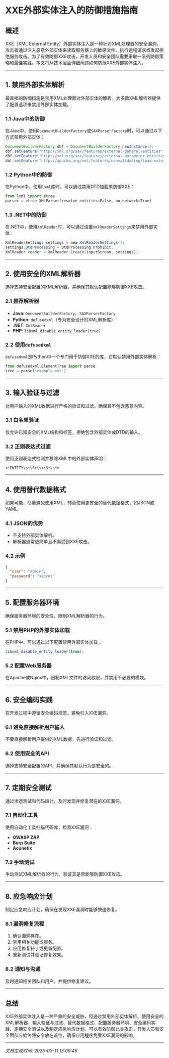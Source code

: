 # XXE外部实体注入的防御措施指南

## 概述
XXE（XML External Entity）外部实体注入是一种针对XML处理器的安全漏洞，攻击者通过注入恶意外部实体来读取服务器上的敏感文件、执行远程请求或发起拒绝服务攻击。为了有效防御XXE攻击，开发人员和安全团队需要采取一系列防御策略和最佳实践。本文将从技术层面详细阐述如何防范XXE外部实体注入。

---

## 1. 禁用外部实体解析
最直接的防御措施是禁用XML处理器对外部实体的解析。大多数XML解析器提供了配置选项来禁用外部实体加载。

### 1.1 Java中的防御
在Java中，使用`DocumentBuilderFactory`或`SAXParserFactory`时，可以通过以下方式禁用外部实体：
```java
DocumentBuilderFactory dbf = DocumentBuilderFactory.newInstance();
dbf.setFeature("http://xml.org/sax/features/external-general-entities", false);
dbf.setFeature("http://xml.org/sax/features/external-parameter-entities", false);
dbf.setFeature("http://apache.org/xml/features/nonvalidating/load-external-dtd", false);
```

### 1.2 Python中的防御
在Python中，使用`lxml`库时，可以通过禁用DTD加载来防御XXE：
```python
from lxml import etree
parser = etree.XMLParser(resolve_entities=False, no_network=True)
```

### 1.3 .NET中的防御
在.NET中，使用`XmlReader`时，可以通过设置`XmlReaderSettings`来禁用外部实体：
```csharp
XmlReaderSettings settings = new XmlReaderSettings();
settings.DtdProcessing = DtdProcessing.Prohibit;
XmlReader reader = XmlReader.Create(inputStream, settings);
```

---

## 2. 使用安全的XML解析器
选择支持安全配置的XML解析器，并确保其默认配置能够防御XXE攻击。

### 2.1 推荐解析器
- **Java**: `DocumentBuilderFactory`、`SAXParserFactory`
- **Python**: `defusedxml`（专为安全设计的XML解析库）
- **.NET**: `XmlReader`
- **PHP**: `libxml_disable_entity_loader(true)`

### 2.2 使用`defusedxml`
`defusedxml`是Python中一个专门用于防御XXE的库，它默认禁用外部实体解析：
```python
from defusedxml.ElementTree import parse
tree = parse('example.xml')
```

---

## 3. 输入验证与过滤
对用户输入的XML数据进行严格的验证和过滤，确保其不包含恶意内容。

### 3.1 白名单验证
仅允许已知安全的XML结构和标签，拒绝包含外部实体或DTD的输入。

### 3.2 正则表达式过滤
使用正则表达式检测并移除XML中的外部实体声明：
```regex
<!ENTITY\s+\S+\s+\S+\s*>
```

---

## 4. 使用替代数据格式
如果可能，尽量避免使用XML，转而使用更安全的替代数据格式，如JSON或YAML。

### 4.1 JSON的优势
- 不支持外部实体解析。
- 解析器通常更简单且不易受到XXE攻击。

### 4.2 示例
```json
{
  "user": "admin",
  "password": "secret"
}
```

---

## 5. 配置服务器环境
确保服务器环境的安全性，限制XML解析器的行为。

### 5.1 禁用PHP的外部实体加载
在PHP中，可以通过以下配置禁用外部实体加载：
```php
libxml_disable_entity_loader(true);
```

### 5.2 配置Web服务器
在Apache或Nginx中，限制XML文件的访问权限，并禁用不必要的模块。

---

## 6. 安全编码实践
在开发过程中遵循安全编码规范，避免引入XXE漏洞。

### 6.1 避免直接解析用户输入
不要直接解析用户提供的XML数据，先进行验证和过滤。

### 6.2 使用安全的API
选择支持安全配置的API，并确保其默认行为是安全的。

---

## 7. 定期安全测试
通过渗透测试和代码审计，及时发现并修复潜在的XXE漏洞。

### 7.1 自动化工具
使用自动化工具扫描代码库，检测XXE漏洞：
- **OWASP ZAP**
- **Burp Suite**
- **Acunetix**

### 7.2 手动测试
手动测试XML解析器的行为，验证其是否能够防御XXE攻击。

---

## 8. 应急响应计划
制定应急响应计划，确保在发现XXE漏洞时能够快速修复。

### 8.1 漏洞修复流程
1. 确认漏洞存在。
2. 禁用相关功能或服务。
3. 应用修复补丁或更新配置。
4. 重新测试并验证修复效果。

### 8.2 通知与沟通
及时通知相关团队和用户，并提供修复建议。

---

## 总结
XXE外部实体注入是一种严重的安全威胁，但通过禁用外部实体解析、使用安全的XML解析器、输入验证与过滤、替代数据格式、配置服务器环境、安全编码实践、定期安全测试以及制定应急响应计划，可以有效防御此类攻击。开发人员和安全团队应始终将安全放在首位，确保应用程序免受XXE漏洞的影响。

---

*文档生成时间: 2025-03-11 13:09:46*
